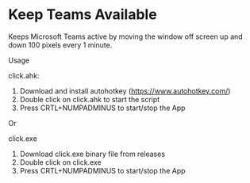 # Keep Teams Available

Keeps Microsoft Teams active by moving the window off screen up and down 100 pixels every 1 minute.


Usage

click.ahk:
1. Download and install autohotkey (https://www.autohotkey.com/)
2. Double click on click.ahk to start the script
3. Press CRTL+NUMPADMINUS to start/stop the App

Or

click.exe
1. Download click.exe binary file from releases
2. Double click on click.exe
3. Press CRTL+NUMPADMINUS to start/stop the App
